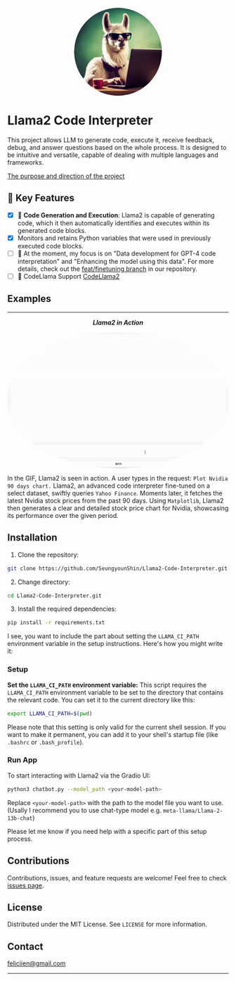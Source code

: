 <p align="center" width="100%">
<img src="/assets/logo2.png" alt="llama2 code interprerter icon" style="width: 200px; height:200px; display: block; margin: auto; border-radius: 50%;">
</p>

# Llama2 Code Interpreter

This project allows LLM to generate code, execute it, receive feedback, debug, and answer questions based on the whole process. It is designed to be intuitive and versatile, capable of dealing with multiple languages and frameworks.

[The purpose and direction of the project](https://github.com/SeungyounShin/Llama2-Code-Interpreter/wiki)

## 🌟 Key Features

- [x] 🚀 **Code Generation and Execution**: Llama2 is capable of generating code, which it then automatically identifies and executes within its generated code blocks.
- [x] Monitors and retains Python variables that were used in previously executed code blocks.
- [ ] 🌟 At the moment, my focus is on "Data development for GPT-4 code interpretation" and "Enhancing the model using this data". For more details, check out the [feat/finetuning branch](https://github.com/SeungyounShin/Llama2-Code-Interpreter/tree/feat/finetuning) in our repository.
- [ ] 🌟 CodeLlama Support [CodeLlama2](https://github.com/facebookresearch/codellama)

## Examples

---
<div align="center">

***Llama2 in Action***

<p align="center" width="100%">
<img src="assets/result_nvidia_chart.gif" alt="example1_president_search_with_code" style="width: 600px; display: block; margin: auto; border-radius: 50%;">
</p>

</div>

In the GIF, Llama2 is seen in action. A user types in the request: `Plot Nvidia 90 days chart.` Llama2, an advanced code interpreter fine-tuned on a select dataset, swiftly queries `Yahoo Finance`. Moments later, it fetches the latest Nvidia stock prices from the past 90 days. Using `Matplotlib`, Llama2 then generates a clear and detailed stock price chart for Nvidia, showcasing its performance over the given period.

## Installation

1. Clone the repository:

```bash
git clone https://github.com/SeungyounShin/Llama2-Code-Interpreter.git
```

2. Change directory:

```bash
cd Llama2-Code-Interpreter.git
```

3. Install the required dependencies:

```bash
pip install -r requirements.txt
```

I see, you want to include the part about setting the `LLAMA_CI_PATH` environment variable in the setup instructions. Here's how you might write it:

### Setup

**Set the `LLAMA_CI_PATH` environment variable:** This script requires the `LLAMA_CI_PATH` environment variable to be set to the directory that contains the relevant code. You can set it to the current directory like this:

```bash
export LLAMA_CI_PATH=$(pwd)
```

Please note that this setting is only valid for the current shell session. If you want to make it permanent, you can add it to your shell's startup file (like `.bashrc` or `.bash_profile`).

### Run App

To start interacting with Llama2 via the Gradio UI:

```bash
python3 chatbot.py --model_path <your-model-path>
```

Replace `<your-model-path>` with the path to the model file you want to use. (Usally I recommend you to use chat-type model e.g. `meta-llama/Llama-2-13b-chat`)

Please let me know if you need help with a specific part of this setup process.

## Contributions

Contributions, issues, and feature requests are welcome! Feel free to check [issues page](https://github.com/SeungyounShin/Llama2-Code-Interpreter/issues).

## License

Distributed under the MIT License. See `LICENSE` for more information.

## Contact

<feliciien@gmail.com>

---
